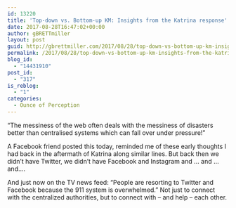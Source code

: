 ```yaml
---
id: 13220
title: 'Top-down vs. Bottom-up KM: Insights from the Katrina response'
date: 2017-08-28T16:47:02+00:00
author: gBRETTmiller
layout: post
guid: http://gbrettmiller.com/2017/08/28/top-down-vs-bottom-up-km-insights-from-the-katrina-response-2/
permalink: /2017/08/28/top-down-vs-bottom-up-km-insights-from-the-katrina-response-2/
blog_id:
  - "14431910"
post_id:
  - "317"
is_reblog:
  - "1"
categories:
  - Ounce of Perception
---
```

&#8220;The messiness of the web often deals with the messiness of disasters better than centralised systems which can fall over under pressure!&#8221; 

A Facebook friend posted this today, reminded me of these early thoughts I had back in the aftermath of Katrina along similar lines. But back then we didn&#8217;t have Twitter, we didn&#8217;t have Facebook and Instagram and &#8230; and &#8230; and&#8230;. 

And just now on the TV news feed: &#8220;People are resorting to Twitter and Facebook because the 911 system is overwhelmed.&#8221; Not just to connect with the centralized authorities, but to connect with &#8211; and help &#8211; each other.